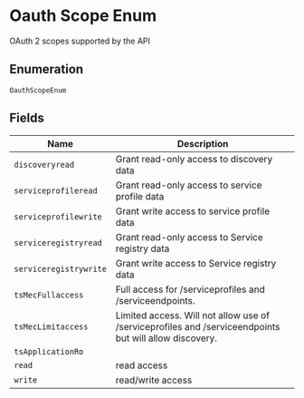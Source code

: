 
# Oauth Scope Enum

OAuth 2 scopes supported by the API

## Enumeration

`OauthScopeEnum`

## Fields

| Name | Description |
|  --- | --- |
| `discoveryread` | Grant read-only access to discovery data |
| `serviceprofileread` | Grant read-only access to service profile data |
| `serviceprofilewrite` | Grant write access to service profile data |
| `serviceregistryread` | Grant read-only access to Service registry data |
| `serviceregistrywrite` | Grant write access to Service registry data |
| `tsMecFullaccess` | Full access for /serviceprofiles and /serviceendpoints. |
| `tsMecLimitaccess` | Limited access. Will not allow use of /serviceprofiles and /serviceendpoints but will allow discovery. |
| `tsApplicationRo` |  |
| `read` | read access |
| `write` | read/write access |

